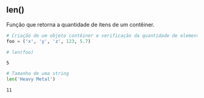 ## len()

Função que retorna a quantidade de itens de um contêiner.

``` python
# Criação de um objeto contêiner e verificação da quantidade de elementos
foo = ('x', 'y', 'z', 123, 5.7)

# len(foo)
```

``` console
5
```

``` python
# Tamanho de uma string
len('Heavy Metal')
```

``` console
11    
```

